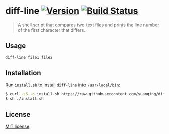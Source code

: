 # diff-line [![Version](https://img.shields.io/badge/version-v0.1.1-orange.svg?style=flat)](https://github.com/yuanqing/diff-line/releases) [![Build Status](https://img.shields.io/travis/yuanqing/diff-line.svg?style=flat)](https://travis-ci.org/yuanqing/diff-line)

> A shell script that compares two text files and prints the line number of the first character that differs.

## Usage

```sh
diff-line file1 file2
```

## Installation

Run [`install.sh`](https://raw.githubusercontent.com/yuanqing/diff-line/master/install.sh) to install `diff-line` into `/usr/local/bin`:

```sh
$ curl -sS -o install.sh https://raw.githubusercontent.com/yuanqing/diff-line/master/install.sh
$ sh ./install.sh
```

## License

[MIT license](https://github.com/yuanqing/diff-line/blob/master/LICENSE)

